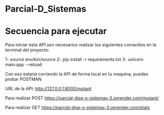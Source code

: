# Parcial-D_Sistemas

# Secuencia para ejecutar
Para iniciar esta API son necesarios realizar los siguientes comandos en la terminal del proyecto:

1- source env/bin/source 
2- pip install -r requirements.txt 
3- uvicorn main:app --reload

Con eso estaría corriendo la API de forma local en tu maquina, puedes probar POSTMAN

URL de la API: http://127.0.0.1:8000/mutant

Para realizar POST
https://parcial-dise-o-sistemas-3.onrender.com/mutant/

Para realizar GET
https://parcial-dise-o-sistemas-3.onrender.com/stats

